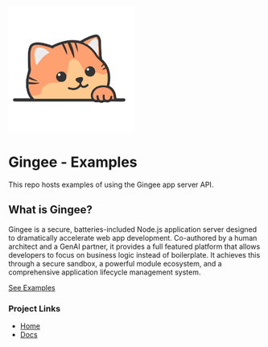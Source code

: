 <img src="./gingee.png" alt="Gingee" width="250"/>

# Gingee - Examples
This repo hosts examples of using the Gingee app server API.

## What is Gingee?

Gingee is a secure, batteries-included Node.js application server designed to dramatically accelerate web app development. Co-authored by a human architect and a GenAI partner, it provides a full featured platform that allows developers to focus on business logic instead of boilerplate. It achieves this through a secure sandbox, a powerful module ecosystem, and a comprehensive application lifecycle management system.

[See Examples](./examples.md)

### Project Links

- [Home](https://github.com/gingerhome/gingee)
- [Docs](https://gingerhome.github.io/gingee-docs/)
